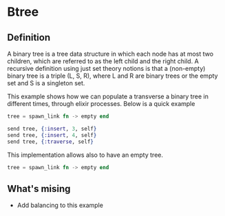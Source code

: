 # Btree

## Definition

A binary tree is a tree data structure in which each node has at most two children, which are referred to as the left child and the right child.
A recursive definition using just set theory notions is that a (non-empty) binary tree is a triple (L, S, R), where L and R are binary trees or the empty set and S is a singleton set.

This example shows how we can populate a transverse a binary tree in different times, through elixir processes.
Below is a quick example

```elixir
tree = spawn_link fn -> empty end

send tree, {:insert, 3, self}
send tree, {:insert, 4, self}
send tree, {:traverse, self}

```

This implementation allows also to have an empty tree.

```elixir
tree = spawn_link fn -> empty end
```

## What's mising

* Add balancing to this example